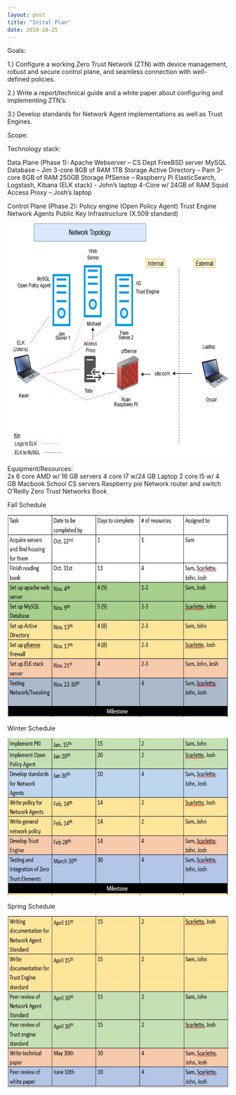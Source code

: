 ```yaml
---
layout: post
title: "Inital Plan"
date: 2019-10-25
---
```


Goals: 

1.) Configure a working Zero Trust Network (ZTN) with device management, robust and secure control plane, and seamless connection with well-defined policies.  

2.) Write a report/technical guide and a white paper about configuring and implementing ZTN’s. 

3.) Develop standards for Network Agent implementations as well as Trust Engines.

Scope: 

   Technology stack: 

   Data Plane (Phase 1): 
        Apache Webserver – CS Dept FreeBSD server 
        MySQL Database – Jim 3-core 8GB of RAM 1TB Storage 
        Active Directory – Pam 3-core 8GB of RAM 250GB Storage 
        PfSense – Raspberry Pi 
        ElasticSearch, Logstash, Kibana (ELK stack) - John’s laptop 4-Core w/ 24GB of RAM 
        Squid Access Proxy – Josh’s laptop 

   Control Plane (Phase 2): 
        Policy engine (Open Policy Agent) 
        Trust Engine 
        Network Agents 
        Public Key Infrastructure (X.509 standard) 
  
 <img src="/image/ZTN Topology.jpg" alt="hi" class="inline" height="531" width="671"/>
  
Equipment/Resources:  
        2x 6 core AMD w/ 16 GB servers 
        4 core I7 w/24 GB Laptop 
        2 core I5 w/ 4 GB Macbook 
        School CS servers 
        Raspberry pie 
        Network router and switch 
        O’Reilly Zero Trust Networks Book 
        
Fall Schedule
    
  <img src="/image/fall responsibilites.JPG" alt="hi" class="inline" height="459" width="682"/>
 
Winter Schedule
 
  <img src="/image/winterschedule.JPG" alt="hi" class="inline" height="356" width="682"/>
 
Spring Schedule
 
  <img src="/image/springschedule.JPG" alt="hi" class="inline" height="391" width="683"/>

